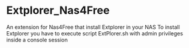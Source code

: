 # Extplorer_Nas4Free
An extension for Nas4Free that install Extplorer in your NAS
To install Extplorer you have to execute script ExtPlorer.sh with admin privileges inside a console session
